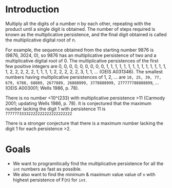 # Introduction

Multiply all the digits of a number n by each other, repeating with the product until a single digit is obtained.
The number of steps required is known as the multiplicative persistence, and the final digit obtained is called the multiplicative digital root of n.

For example, the sequence obtained from the starting number 9876 is (9876, 3024, 0),
so 9876 has an multiplicative persistence of two and a multiplicative digital root of 0.
The multiplicative persistences of the first few positive integers are 
0, 0, 0, 0, 0, 0, 0, 0, 0, 1, 1, 1, 1, 1, 1, 1, 1, 1, 1, 1, 1, 1, 1, 1, 2, 2, 2, 2, 2, 1, 1, 1, 1, 2, 2, 2, 2, 2, 3, 1, 1, ... (OEIS A031346).
The smallest numbers having multiplicative persistences of 1, 2, ... are `10, 25,
39, 77, 679, 6788, 68889, 2677889, 26888999, 3778888999, 277777788888899`, ... (OEIS A003001; Wells 1986, p. 78).

There is no number <10^(233) with multiplicative persistence >11 (Carmody 2001; updating Wells 1986, p. 78).
It is conjectured that the maximum number lacking the digit 1 with persistence 11 is `77777733332222222222222222222`

There is a stronger conjecture that there is a maximum number lacking the digit 1 for each persistence >2.

# Goals

- We want to programitically find the multiplicative persistence for all the `int` numbers as fast as possible.
- We also want to find the minimum & maximum value value of `n` with highest persistence of F(n) for `int`.